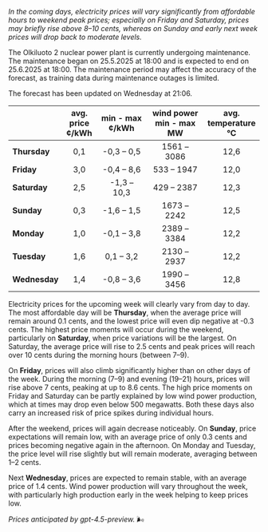 *In the coming days, electricity prices will vary significantly from affordable hours to weekend peak prices; especially on Friday and Saturday, prices may briefly rise above 8–10 cents, whereas on Sunday and early next week prices will drop back to moderate levels.*

The Olkiluoto 2 nuclear power plant is currently undergoing maintenance. The maintenance began on 25.5.2025 at 18:00 and is expected to end on 25.6.2025 at 18:00. The maintenance period may affect the accuracy of the forecast, as training data during maintenance outages is limited.

The forecast has been updated on Wednesday at 21:06.

|              | avg.<br>price<br>¢/kWh | min - max<br>¢/kWh | wind power<br>min - max<br>MW | avg.<br>temperature<br>°C |
|:-------------|:----------------------:|:------------------:|:-----------------------------:|:-------------------------:|
| **Thursday** |          0,1           |    -0,3 – 0,5      |         1561 – 3086           |           12,6            |
| **Friday**   |          3,0           |    -0,4 – 8,6      |          533 – 1947           |           12,0            |
| **Saturday** |          2,5           |   -1,3 – 10,3      |          429 – 2387           |           12,3            |
| **Sunday**   |          0,3           |    -1,6 – 1,5      |         1673 – 2242           |           12,5            |
| **Monday**   |          1,0           |    -0,1 – 3,8      |         2389 – 3384           |           12,2            |
| **Tuesday**  |          1,6           |     0,1 – 3,2      |         2130 – 2937           |           12,2            |
| **Wednesday**|          1,4           |    -0,8 – 3,6      |         1990 – 3456           |           12,8            |

Electricity prices for the upcoming week will clearly vary from day to day. The most affordable day will be **Thursday**, when the average price will remain around 0.1 cents, and the lowest price will even dip negative at -0.3 cents. The highest price moments will occur during the weekend, particularly on **Saturday**, when price variations will be the largest. On Saturday, the average price will rise to 2.5 cents and peak prices will reach over 10 cents during the morning hours (between 7–9).

On **Friday**, prices will also climb significantly higher than on other days of the week. During the morning (7–9) and evening (19–21) hours, prices will rise above 7 cents, peaking at up to 8.6 cents. The high price moments on Friday and Saturday can be partly explained by low wind power production, which at times may drop even below 500 megawatts. Both these days also carry an increased risk of price spikes during individual hours.

After the weekend, prices will again decrease noticeably. On **Sunday**, price expectations will remain low, with an average price of only 0.3 cents and prices becoming negative again in the afternoon. On Monday and Tuesday, the price level will rise slightly but will remain moderate, averaging between 1–2 cents.

Next **Wednesday**, prices are expected to remain stable, with an average price of 1.4 cents. Wind power production will vary throughout the week, with particularly high production early in the week helping to keep prices low.

*Prices anticipated by gpt-4.5-preview.* 🌬️
